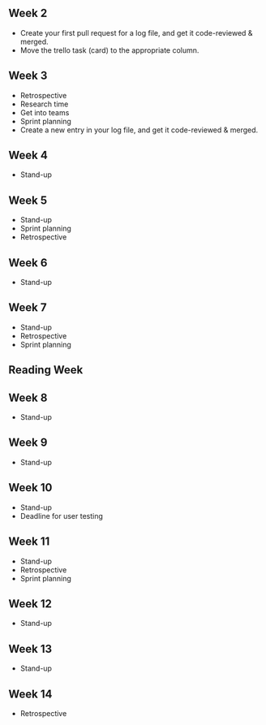 ## Week 2	
- Create your first pull request for a log file, and get it code-reviewed & merged. 
- Move the trello task (card) to the appropriate column. 

## Week 3	
- Retrospective
- Research time
- Get into teams
- Sprint planning
- Create a new entry in your log file, and get it code-reviewed & merged.

## Week 4	
- Stand-up

## Week 5	
- Stand-up
- Sprint planning
- Retrospective

## Week 6	
- Stand-up

## Week 7	
- Stand-up
- Retrospective
- Sprint planning

## Reading Week

## Week 8	
- Stand-up

## Week 9	
- Stand-up

## Week 10	
- Stand-up
- Deadline for user testing

## Week 11	
- Stand-up
- Retrospective
- Sprint planning

## Week 12	
- Stand-up

## Week 13	
- Stand-up

## Week 14	
- Retrospective
